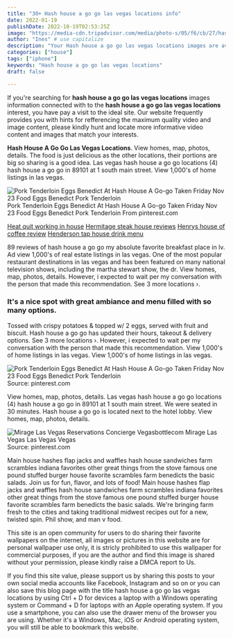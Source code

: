 ```yaml
---
title: "30+ Hash house a go go las vegas locations info"
date: 2022-01-19
publishDate: 2022-10-19T02:53:25Z
image: "https://media-cdn.tripadvisor.com/media/photo-s/05/f6/cb/27/hash-house-a-go-go.jpg"
author: "Ines" # use capitalize
description: "Your Hash house a go go las vegas locations images are available. Hash house a go go las vegas locations are a topic that is being searched for and liked by netizens today. You can Get the Hash house a go go las vegas locations files here. Find and Download all royalty-free images."
categories: ["house"]
tags: ["iphone"]
keywords: "Hash house a go go las vegas locations"
draft: false

---
```


If you're searching for **hash house a go go las vegas locations** images information connected with to the **hash house a go go las vegas locations** interest, you have pay a visit to the ideal  site.  Our website frequently  provides you with  hints  for refferencing  the maximum  quality video and image  content, please kindly hunt and locate more informative video content and images  that match your interests.

**Hash House A Go Go Las Vegas Locations**. View homes, map, photos, details. The food is just delicious as the other locations, their portions are big so sharing is a good idea. Las vegas hash house a go go locations (4) hash house a go go in 89101 at 1 south main street. View 1,000&#039;s of home listings in las vegas.

![Pork Tenderloin Eggs Benedict At Hash House A Go-go Taken Friday Nov 23 Food Eggs Benedict Pork Tenderloin](https://i.pinimg.com/originals/87/8e/95/878e956a3b639b3ffddf37aad674de96.jpg "Pork Tenderloin Eggs Benedict At Hash House A Go-go Taken Friday Nov 23 Food Eggs Benedict Pork Tenderloin")
Pork Tenderloin Eggs Benedict At Hash House A Go-go Taken Friday Nov 23 Food Eggs Benedict Pork Tenderloin From pinterest.com

[Heat quit working in house](/heat-quit-working-in-house/)
[Hermitage steak house reviews](/hermitage-steak-house-reviews/)
[Henrys house of coffee review](/henrys-house-of-coffee-review/)
[Henderson tap house drink menu](/henderson-tap-house-drink-menu/)

89 reviews of hash house a go go my absolute favorite breakfast place in lv. Ad view 1,000&#039;s of real estate listings in las vegas. One of the most popular restaurant destinations in las vegas and has been featured on many national television shows, including the martha stewart show, the dr. View homes, map, photos, details. However, i expected to wait per my conversation with the person that made this recommendation. See 3 more locations ›.

### It&#039;s a nice spot with great ambiance and menu filled with so many options.

Tossed with crispy potatoes &amp; topped w/ 2 eggs, served with fruit and biscuit. Hash house a go go has updated their hours, takeout &amp; delivery options. See 3 more locations ›. However, i expected to wait per my conversation with the person that made this recommendation. View 1,000&#039;s of home listings in las vegas. View 1,000&#039;s of home listings in las vegas.


![Pork Tenderloin Eggs Benedict At Hash House A Go-go Taken Friday Nov 23 Food Eggs Benedict Pork Tenderloin](https://i.pinimg.com/originals/87/8e/95/878e956a3b639b3ffddf37aad674de96.jpg "Pork Tenderloin Eggs Benedict At Hash House A Go-go Taken Friday Nov 23 Food Eggs Benedict Pork Tenderloin")
Source: pinterest.com

View homes, map, photos, details. Las vegas hash house a go go locations (4) hash house a go go in 89101 at 1 south main street. We were seated in 30 minutes. Hash house a go go is located next to the hotel lobby. View homes, map, photos, details.

![Mirage Las Vegas Reservations Concierge Vegasbottlecom Mirage Las Vegas Las Vegas Vegas](https://media-cdn.tripadvisor.com/media/photo-s/05/f6/cb/27/hash-house-a-go-go.jpg "Mirage Las Vegas Reservations Concierge Vegasbottlecom Mirage Las Vegas Las Vegas Vegas")
Source: pinterest.com

Main house hashes flap jacks and waffles hash house sandwiches farm scrambles indiana favorites other great things from the stove famous one pound stuffed burger house favorite scrambles farm benedicts the basic salads. Join us for fun, flavor, and lots of food! Main house hashes flap jacks and waffles hash house sandwiches farm scrambles indiana favorites other great things from the stove famous one pound stuffed burger house favorite scrambles farm benedicts the basic salads. We&#039;re bringing farm fresh to the cities and taking traditional midwest recipes out for a new, twisted spin. Phil show, and man v food.

This site is an open community for users to do sharing their favorite wallpapers on the internet, all images or pictures in this website are for personal wallpaper use only, it is stricly prohibited to use this wallpaper for commercial purposes, if you are the author and find this image is shared without your permission, please kindly raise a DMCA report to Us.

If you find this site value, please support us by sharing this posts to your own social media accounts like Facebook, Instagram and so on or you can also save this blog page with the title hash house a go go las vegas locations by using Ctrl + D for devices a laptop with a Windows operating system or Command + D for laptops with an Apple operating system. If you use a smartphone, you can also use the drawer menu of the browser you are using. Whether it's a Windows, Mac, iOS or Android operating system, you will still be able to bookmark this website.
